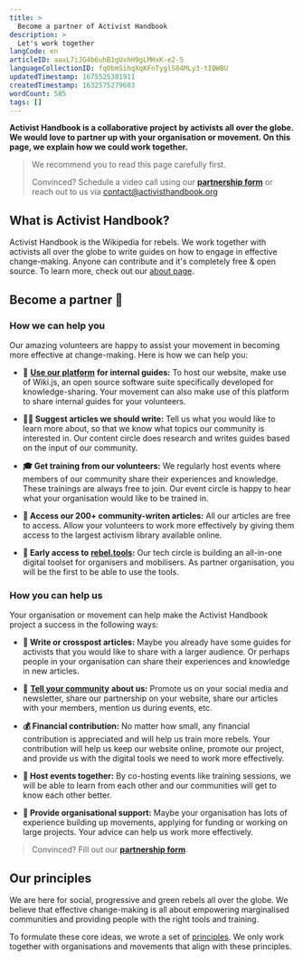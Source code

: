 ```yaml
---
title: >
  Become a partner of Activist Handbook
description: >
  Let's work together
langCode: en
articleID: aaxL7iJG4b6uhB1gUxhH9gLMHxK-e2-5
languageCollectionID: fq0bmSihqXqKFnTyglS84MLy3-tIQWBU
updatedTimestamp: 1675525381911
createdTimestamp: 1632575279603
wordCount: 585
tags: []
---
```


**Activist Handbook is a collaborative project by activists all over the globe. We would love to partner up with your organisation or movement. On this page, we explain how we could work together.**

> We recommend you to read this page carefully first.
> 
> Convinced? Schedule a video call using our [**partnership form**](https://calendly.com/jelenaaleksic/activisthandbook) or reach out to us via [contact@activisthandbook.org](mailto:contact@activisthandbook.org)

## What is Activist Handbook?

Activist Handbook is the Wikipedia for rebels. We work together with activists all over the globe to write guides on how to engage in effective change-making. Anyone can contribute and it's completely free & open source. To learn more, check out our [about page](/about).

## Become a partner 🙌

### How we can help you

Our amazing volunteers are happy to assist your movement in becoming more effective at change-making. Here is how we can help you:

-   **📕** [**Use our platform**](/partner/platform) **for internal guides:** To host our website, make use of Wiki.js, an open source software suite specifically developed for knowledge-sharing. Your movement can also make use of this platform to share internal guides for your volunteers.
    
-   **🙋‍♀️ Suggest articles we should write:** Tell us what you would like to learn more about, so that we know what topics our community is interested in. Our content circle does research and writes guides based on the input of our community.
    
-   **🎓 Get training from our volunteers:** We regularly host events where members of our community share their experiences and knowledge. These trainings are always free to join. Our event circle is happy to hear what your organisation would like to be trained in.
    
-   **📖 Access our 200+ community-writen articles:** All our articles are free to access. Allow your volunteers to work more effectively by giving them access to the largest activism library available online.
    
-   **🦋 Early access to** [**rebel.tools**](https://rebel.tools)**:** Our tech circle is building an all-in-one digital toolset for organisers and mobilisers. As partner organisation, you will be the first to be able to use the tools.
    

### How you can help us

Your organisation or movement can help make the Activist Handbook project a success in the following ways:

-   **📝 Write or crosspost articles:** Maybe you already have some guides for activists that you would like to share with a larger audience. Or perhaps people in your organisation can share their experiences and knowledge in new articles.
    
-   **📢** [**Tell your community**](/partner/promote) **about us:** Promote us on your social media and newsletter, share our partnership on your website, share our articles with your members, mention us during events, etc.
    
-   **💰 Financial contribution:** No matter how small, any financial contribution is appreciated and will help us train more rebels. Your contribution will help us keep our website online, promote our project, and provide us with the digital tools we need to work more effectively.
    
-   **📆 Host events together:** By co-hosting events like training sessions, we will be able to learn from each other and our communities will get to know each other better.
    
-   **💪 Provide organisational support:** Maybe your organisation has lots of experience building up movements, applying for funding or working on large projects. Your advice can help us work more effectively.
    

> Convinced? Fill out our [**partnership form**](https://airtable.com/shrPR6xjDVSJNttuj).

## Our principles

We are here for social, progressive and green rebels all over the globe. We believe that effective change-making is all about empowering marginalised communities and providing people with the right tools and training.

To formulate these core ideas, we wrote a set of [principles](/about/principles). We only work together with organisations and movements that align with these principles.